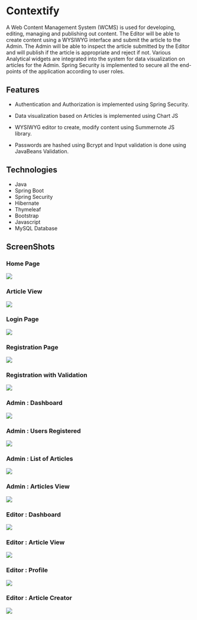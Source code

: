 # Contextify

A Web Content Management System (WCMS) is used for developing, editing, managing and publishing out content. The Editor will be able to create content using a WYSIWYG interface and submit the article to the Admin. The Admin will be able to inspect the article submitted by the Editor and will publish if the article is appropriate and reject if not. Various Analytical widgets are integrated into the system for data visualization on articles for the Admin. Spring Security is implemented to secure all the end-points of the application according to user roles.  




## Features

 * Authentication and Authorization is implemented using Spring Security.

 * Data visualization based on Articles is implemented using Chart JS

 * WYSIWYG editor to create, modify content using Summernote JS library.

 * Passwords are hashed using Bcrypt and Input validation is done using JavaBeans Validation.




## Technologies
 * Java
 * Spring Boot
 * Spring Security
 * Hibernate 
 * Thymeleaf
 * Bootstrap
 * Javascript
 * MySQL Database




## ScreenShots

### Home Page

![](Screenshots/index.png)


### Article View

![](Screenshots/indexArticleView.png)


### Login Page

![](Screenshots/login1.png)


### Registration Page

![](Screenshots/UserRegister.png)


### Registration with Validation 

![](Screenshots/UserRegisterValidation.png)


### Admin : Dashboard

![](Screenshots/AdminDashboard.png)


### Admin : Users Registered

![](Screenshots/AdminUsersList.png)


### Admin : List of Articles

![](Screenshots/AdminArticlesList.png)


### Admin : Articles View

![](Screenshots/AdminArticleView.png)


### Editor : Dashboard

![](Screenshots/EditorDashboard.png)


### Editor : Article View

![](Screenshots/EditorArticleView.png)


### Editor : Profile

![](Screenshots/EditorProfile.png)


### Editor : Article Creator

![](Screenshots/EditorArticleCreator.png)


